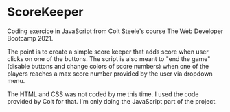 # ScoreKeeper

Coding exercice in JavaScript from Colt Steele's course The Web Developer Bootcamp 2021.

The point is to create a simple score keeper that adds score when user clicks on one of the buttons.
The script is also meant to "end the game" (disable buttons and change colors of score numbers)
when one of the players reaches a max score number provided by the user via dropdown menu.

The HTML and CSS was not coded by me this time. I used the code provided by Colt for that. I'm only doing the JavaScript part of the project.
